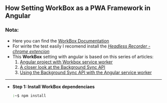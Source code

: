 ## How Setting WorkBox as a PWA Framework in Angular

### Nota:
  - Here you can find the [WorkBox Documentation](https://pptr.dev/)
  - For wirite the test easily I recomend install the [_Headless Recorder - chrome extencion_](https://chrome.google.com/webstore/detail/headless-recorder/djeegiggegleadkkbgopoonhjimgehda?utm_source=chrome-ntp-icon)
  - This **WorkBox** setting with angular is based on this series of articles:
    1. [Angular project with Workbox service worker](https://golb.hplar.ch/2018/06/workbox-serviceworker-in-angular-project.html)
    2. [A closer look at the Background Sync API](https://golb.hplar.ch/2018/06/background-sync.html)
    2. [Using the Background Sync API with the Angular service worker](https://golb.hplar.ch/2018/12/background-sync-ng.html)

----
- **Step 1: Install WorkBox dependenciaes**
  ```bash
  :~$ npm install 
  ```
